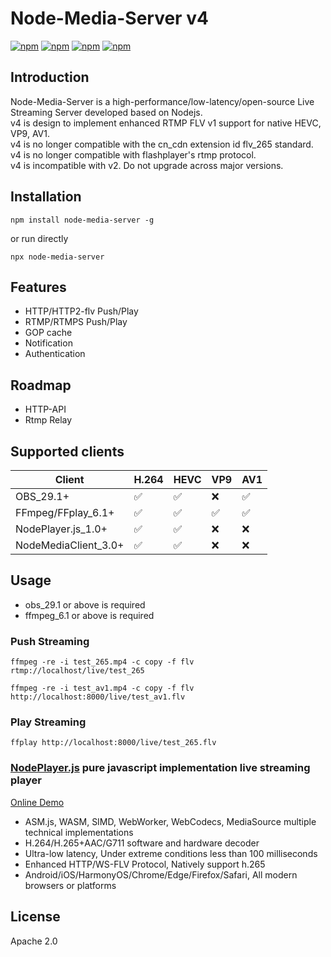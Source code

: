# Node-Media-Server v4
[![npm](https://img.shields.io/node/v/node-media-server.svg)](https://nodejs.org/en/)
[![npm](https://img.shields.io/npm/v/node-media-server.svg)](https://npmjs.org/package/node-media-server)
[![npm](https://img.shields.io/npm/dm/node-media-server.svg)](https://npmjs.org/package/node-media-server)
[![npm](https://img.shields.io/npm/l/node-media-server.svg)](LICENSE) 

## Introduction
Node-Media-Server is a high-performance/low-latency/open-source Live Streaming Server developed based on Nodejs.  
v4 is design to implement enhanced RTMP FLV v1 support for native HEVC, VP9, AV1.  
v4 is no longer compatible with the cn_cdn extension id flv_265 standard.  
v4 is no longer compatible with flashplayer's rtmp protocol.  
v4 is incompatible with v2. Do not upgrade across major versions.

## Installation
```
npm install node-media-server -g
```

or run directly

```
npx node-media-server
```

## Features
* HTTP/HTTP2-flv Push/Play
* RTMP/RTMPS Push/Play
* GOP cache
* Notification
* Authentication

## Roadmap
* HTTP-API
* Rtmp Relay

## Supported clients
|Client   | H.264  | HEVC | VP9 | AV1|
| ------------ | ------------ |------------ |------------ |------------ |
|  OBS_29.1+|  ✅   | ✅ |  ❌|  ✅ |
|  FFmpeg/FFplay_6.1+ |   ✅  |  ✅ |  ✅ |  ✅ |
|  NodePlayer.js_1.0+ |   ✅  |  ✅ |  ❌ |  ❌ |
|  NodeMediaClient_3.0+ |   ✅  |  ✅ |  ❌ |  ❌ |

## Usage
* obs_29.1 or above is required
* ffmpeg_6.1 or above is required

### Push Streaming

```
ffmpeg -re -i test_265.mp4 -c copy -f flv rtmp://localhost/live/test_265
```

```
ffmpeg -re -i test_av1.mp4 -c copy -f flv http://localhost:8000/live/test_av1.flv
```

### Play Streaming
```
ffplay http://localhost:8000/live/test_265.flv
```

### [NodePlayer.js](https://www.nodemedia.cn/product/nodeplayer-js/) pure javascript implementation live streaming player
[Online Demo](http://demo.nodemedia.cn/)
- ASM.js, WASM, SIMD, WebWorker, WebCodecs, MediaSource multiple technical implementations
- H.264/H.265+AAC/G711 software and hardware decoder
- Ultra-low latency, Under extreme conditions less than 100 milliseconds
- Enhanced HTTP/WS-FLV Protocol, Natively support h.265
- Android/iOS/HarmonyOS/Chrome/Edge/Firefox/Safari, All modern browsers or platforms

## License
Apache 2.0
